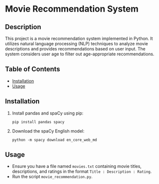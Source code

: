 # Movie Recommendation System

## Description

This project is a movie recommendation system implemented in Python. It utilizes natural language processing (NLP) techniques to analyze movie descriptions and provides recommendations based on user input. The system considers user age to filter out age-appropriate recommendations.

## Table of Contents

- [Installation](#installation)
- [Usage](#usage)

## Installation

1. Install pandas and spaCy using pip:
    ```
    pip install pandas spacy
    ```

2. Download the spaCy English model:
    ```
    python -m spacy download en_core_web_md
    ```

## Usage

- Ensure you have a file named `movies.txt` containing movie titles, descriptions, and ratings in the format `Title : Description : Rating`.
- Run the script `movie_recommendation.py`.
